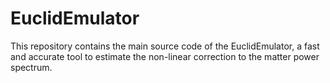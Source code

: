 # EuclidEmulator
This repository contains the main source code of the EuclidEmulator, a fast and accurate tool to estimate the non-linear correction to the matter power spectrum.
